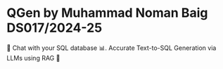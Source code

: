 # QGen by Muhammad Noman Baig DS017/2024-25
🤖 Chat with your SQL database 📊. Accurate Text-to-SQL Generation via LLMs using RAG 🔄
